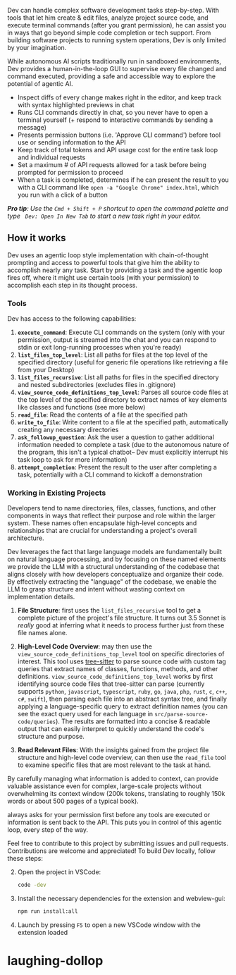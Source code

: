  Dev can handle complex software development tasks step-by-step. With tools that let him create & edit files, analyze project source code, and execute terminal commands (after you grant permission), he can assist you in ways that go beyond simple code completion or tech support. From building software projects to running system operations,  Dev is only limited by your imagination.

While autonomous AI scripts traditionally run in sandboxed environments,  Dev provides a human-in-the-loop GUI to supervise every file changed and command executed, providing a safe and accessible way to explore the potential of agentic AI.

-   Inspect diffs of every change  makes right in the editor, and keep track with syntax highlighted previews in chat
-   Runs CLI commands directly in chat, so you never have to open a terminal yourself (+ respond to interactive commands by sending a message)
-   Presents permission buttons (i.e. 'Approve CLI command') before tool use or sending information to the API
-   Keep track of total tokens and API usage cost for the entire task loop and individual requests
-   Set a maximum # of API requests allowed for a task before being prompted for permission to proceed
-   When a task is completed,  determines if he can present the result to you with a CLI command like `open -a "Google Chrome" index.html`, which you run with a click of a button

_**Pro tip**: Use the `Cmd + Shift + P` shortcut to open the command palette and type ` Dev: Open In New Tab` to start a new task right in your editor._

## How it works

 Dev uses an agentic loop style implementation with chain-of-thought prompting and access to powerful tools that give him the ability to accomplish nearly any task. Start by providing a task and the agentic loop fires off, where it might use certain tools (with your permission) to accomplish each step in its thought process.

### Tools

 Dev has access to the following capabilities:

1. **`execute_command`**: Execute CLI commands on the system (only with your permission, output is streamed into the chat and you can respond to stdin or exit long-running processes when you're ready)
2. **`list_files_top_level`**: List all paths for files at the top level of the specified directory (useful for generic file operations like retrieving a file from your Desktop)
3. **`list_files_recursive`**: List all paths for files in the specified directory and nested subdirectories (excludes files in .gitignore)
4. **`view_source_code_definitions_top_level`**: Parses all source code files at the top level of the specified directory to extract names of key elements like classes and functions (see more below)
5. **`read_file`**: Read the contents of a file at the specified path
6. **`write_to_file`**: Write content to a file at the specified path, automatically creating any necessary directories
7. **`ask_followup_question`**: Ask the user a question to gather additional information needed to complete a task (due to the autonomous nature of the program, this isn't a typical chatbot– Dev must explicitly interrupt his task loop to ask for more information)
8. **`attempt_completion`**: Present the result to the user after completing a task, potentially with a CLI command to kickoff a demonstration

### Working in Existing Projects

Developers tend to name directories, files, classes, functions, and other components in ways that reflect their purpose and role within the larger system. These names often encapsulate high-level concepts and relationships that are crucial for understanding a project's overall architecture.

 Dev leverages the fact that large language models are fundamentally built on natural language processing, and by focusing on these named elements we provide the LLM with a structural understanding of the codebase that aligns closely with how developers conceptualize and organize their code. By effectively extracting the "language" of the codebase, we enable the LLM to grasp structure and intent without wasting context on implementation details.

1. **File Structure**:  first uses the `list_files_recursive` tool to get a complete picture of the project's file structure. It turns out  3.5 Sonnet is _really_ good at inferring what it needs to process further just from these file names alone.

2. **High-Level Code Overview**:  may then use the `view_source_code_definitions_top_level` tool on specific directories of interest. This tool uses [tree-sitter](https://github.com/tree-sitter/tree-sitter) to parse source code with custom tag queries that extract names of classes, functions, methods, and other definitions. `view_source_code_definitions_top_level` works by first identifying source code files that tree-sitter can parse (currently supports `python`, `javascript`, `typescript`, `ruby`, `go`, `java`, `php`, `rust`, `c`, `c++`, `c#`, `swift`), then parsing each file into an abstract syntax tree, and finally applying a language-specific query to extract definition names (you can see the exact query used for each language in `src/parse-source-code/queries`). The results are formatted into a concise & readable output that  can easily interpret to quickly understand the code's structure and purpose.

3. **Read Relevant Files**: With the insights gained from the project file structure and high-level code overview,  can then use the `read_file` tool to examine specific files that are most relevant to the task at hand.

By carefully managing what information is added to context,  can provide valuable assistance even for complex, large-scale projects without overwhelming its context window (200k tokens, translating to roughly 150k words or about 500 pages of a typical book).

 always asks for your permission first before any tools are executed or information is sent back to the API. This puts you in control of this agentic loop, every step of the way.


Feel free to contribute to this project by submitting issues and pull requests. Contributions are welcome and appreciated!
To build  Dev locally, follow these steps:

2. Open the project in VSCode:
    ```bash
    code -dev
    ```
3. Install the necessary dependencies for the extension and webview-gui:
    ```bash
    npm run install:all
    ```
4. Launch by pressing `F5` to open a new VSCode window with the extension loaded



# laughing-dollop

